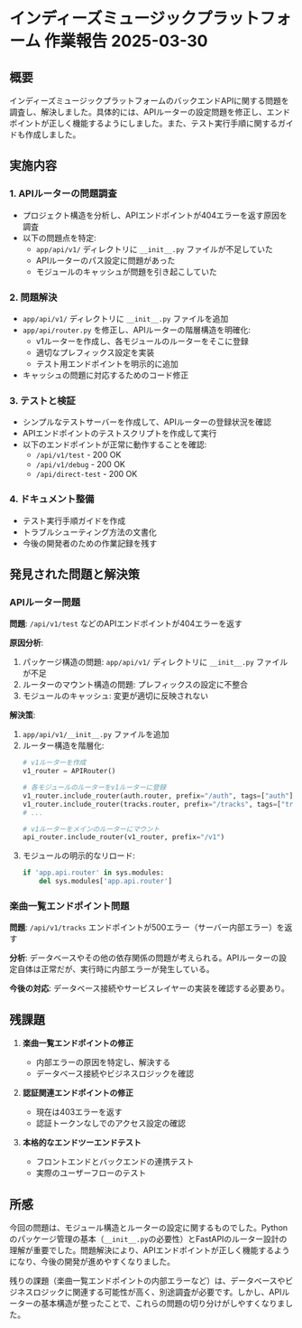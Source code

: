 # インディーズミュージックプラットフォーム 作業報告 2025-03-30

## 概要

インディーズミュージックプラットフォームのバックエンドAPIに関する問題を調査し、解決しました。具体的には、APIルーターの設定問題を修正し、エンドポイントが正しく機能するようにしました。また、テスト実行手順に関するガイドも作成しました。

## 実施内容

### 1. APIルーターの問題調査

- プロジェクト構造を分析し、APIエンドポイントが404エラーを返す原因を調査
- 以下の問題点を特定:
  - `app/api/v1/` ディレクトリに `__init__.py` ファイルが不足していた
  - APIルーターのパス設定に問題があった
  - モジュールのキャッシュが問題を引き起こしていた

### 2. 問題解決

- `app/api/v1/` ディレクトリに `__init__.py` ファイルを追加
- `app/api/router.py` を修正し、APIルーターの階層構造を明確化:
  - v1ルーターを作成し、各モジュールのルーターをそこに登録
  - 適切なプレフィックス設定を実装
  - テスト用エンドポイントを明示的に追加
- キャッシュの問題に対応するためのコード修正

### 3. テストと検証

- シンプルなテストサーバーを作成して、APIルーターの登録状況を確認
- APIエンドポイントのテストスクリプトを作成して実行
- 以下のエンドポイントが正常に動作することを確認:
  - `/api/v1/test` - 200 OK
  - `/api/v1/debug` - 200 OK
  - `/api/direct-test` - 200 OK

### 4. ドキュメント整備

- テスト実行手順ガイドを作成
- トラブルシューティング方法の文書化
- 今後の開発者のための作業記録を残す

## 発見された問題と解決策

### APIルーター問題

**問題**: `/api/v1/test` などのAPIエンドポイントが404エラーを返す

**原因分析**:
1. パッケージ構造の問題: `app/api/v1/` ディレクトリに `__init__.py` ファイルが不足
2. ルーターのマウント構造の問題: プレフィックスの設定に不整合
3. モジュールのキャッシュ: 変更が適切に反映されない

**解決策**:
1. `app/api/v1/__init__.py` ファイルを追加
2. ルーター構造を階層化:
   ```python
   # v1ルーターを作成
   v1_router = APIRouter()
   
   # 各モジュールのルーターをv1ルーターに登録
   v1_router.include_router(auth.router, prefix="/auth", tags=["auth"])
   v1_router.include_router(tracks.router, prefix="/tracks", tags=["tracks"])
   # ...
   
   # v1ルーターをメインのルーターにマウント
   api_router.include_router(v1_router, prefix="/v1")
   ```
3. モジュールの明示的なリロード:
   ```python
   if 'app.api.router' in sys.modules:
       del sys.modules['app.api.router']
   ```

### 楽曲一覧エンドポイント問題

**問題**: `/api/v1/tracks` エンドポイントが500エラー（サーバー内部エラー）を返す

**分析**: データベースやその他の依存関係の問題が考えられる。APIルーターの設定自体は正常だが、実行時に内部エラーが発生している。

**今後の対応**: データベース接続やサービスレイヤーの実装を確認する必要あり。

## 残課題

1. **楽曲一覧エンドポイントの修正**
   - 内部エラーの原因を特定し、解決する
   - データベース接続やビジネスロジックを確認

2. **認証関連エンドポイントの修正**
   - 現在は403エラーを返す
   - 認証トークンなしでのアクセス設定の確認

3. **本格的なエンドツーエンドテスト**
   - フロントエンドとバックエンドの連携テスト
   - 実際のユーザーフローのテスト

## 所感

今回の問題は、モジュール構造とルーターの設定に関するものでした。Pythonのパッケージ管理の基本（`__init__.py`の必要性）とFastAPIのルーター設計の理解が重要でした。問題解決により、APIエンドポイントが正しく機能するようになり、今後の開発が進めやすくなりました。

残りの課題（楽曲一覧エンドポイントの内部エラーなど）は、データベースやビジネスロジックに関連する可能性が高く、別途調査が必要です。しかし、APIルーターの基本構造が整ったことで、これらの問題の切り分けがしやすくなりました。
